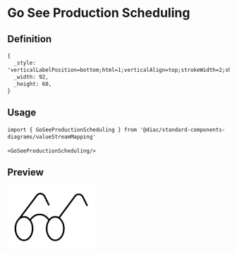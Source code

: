 # Go See Production Scheduling

## Definition

```
{
  _style: 'verticalLabelPosition=bottom;html=1;verticalAlign=top;strokeWidth=2;shape=mxgraph.lean_mapping.go_see_production_scheduling;pointerEvents=1;',
  _width: 92,
  _height: 60,
}
```

## Usage

```
import { GoSeeProductionScheduling } from '@diac/standard-components-diagrams/valueStreamMapping'

<GoSeeProductionScheduling/>
```

## Preview

<img src="./go-see-production-scheduling.png" width="200"/>
